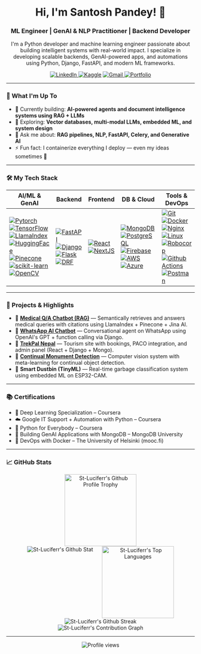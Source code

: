 <div align="center">
  <h1>Hi, I'm Santosh Pandey! 👋</h1>
  <h3>ML Engineer | GenAI & NLP Practitioner | Backend Developer</h3>

  <p>
    I'm a Python developer and machine learning engineer passionate about building intelligent systems with real-world impact. I specialize in developing scalable backends, GenAI-powered apps, and automations using Python, Django, FastAPI, and modern ML frameworks.
  </p>

  <p>
    <a href="https://linkedin.com/in/santosh-pandey-83629a1b0" target="_blank">
      <img src="https://img.shields.io/badge/LinkedIn-0077B5?style=for-the-badge&logo=linkedin&logoColor=white" alt="LinkedIn"/>
    </a>
    <a href="https://www.kaggle.com/suntoss" target="_blank"><img src="https://img.shields.io/badge/Kaggle-20BEFF?style=for-the-badge&logo=Kaggle&logoColor=white" alt="Kaggle"/></a>
    <a href="mailto:suntoss.pandey@gmail.com">
      <img src="https://img.shields.io/badge/Gmail-D14836?style=for-the-badge&logo=gmail&logoColor=white" alt="Gmail"/>
    </a>
    <a href="http://pandeysantosh.com.np" target="_blank">
      <img src="https://img.shields.io/badge/Website-000?style=for-the-badge&logo=About.me&logoColor=white" alt="Portfolio"/>
    </a>
  </p>
</div>

---

### 🚀 What I'm Up To

- 🔭 Currently building: **AI-powered agents and document intelligence systems using RAG + LLMs**
- 🌱 Exploring: **Vector databases, multi-modal LLMs, embedded ML, and system design**
- 💬 Ask me about: **RAG pipelines, NLP, FastAPI, Celery, and Generative AI**
- ⚡ Fun fact: I containerize everything I deploy — even my ideas sometimes 🐳

---


### 🛠️ My Tech Stack

| AI/ML & GenAI                                                                                                                                                                                                                                                                                                                                                                                                                                                                                                                                                                                                                                                                                                                                                                                                                                                                                                                                                                                                             | Backend                                                                                                                                                                                                                                                                                                                                                                                                                                                                                                                                                                      | Frontend                                                                                                                                                                                                                                                                   | DB & Cloud                                                                                                                                                                                                                                                                                                                                                                                                                                                                                                                                                                                                                                                                                                            | Tools & DevOps                                                                                                                                                                                                                                                                                                                                                                                                                                                                                                                                                                                                                                                                                                                                                                                                                                                               |
| ------------------------------------------------------------------------------------------------------------------------------------------------------------------------------------------------------------------------------------------------------------------------------------------------------------------------------------------------------------------------------------------------------------------------------------------------------------------------------------------------------------------------------------------------------------------------------------------------------------------------------------------------------------------------------------------------------------------------------------------------------------------------------------------------------------------------------------------------------------------------------------------------------------------------------------------------------------------------------------------------------------------------- | ---------------------------------------------------------------------------------------------------------------------------------------------------------------------------------------------------------------------------------------------------------------------------------------------------------------------------------------------------------------------------------------------------------------------------------------------------------------------------------------------------------------------------------------------------------------------------- | -------------------------------------------------------------------------------------------------------------------------------------------------------------------------------------------------------------------------------------------------------------------------- | --------------------------------------------------------------------------------------------------------------------------------------------------------------------------------------------------------------------------------------------------------------------------------------------------------------------------------------------------------------------------------------------------------------------------------------------------------------------------------------------------------------------------------------------------------------------------------------------------------------------------------------------------------------------------------------------------------------------- | ---------------------------------------------------------------------------------------------------------------------------------------------------------------------------------------------------------------------------------------------------------------------------------------------------------------------------------------------------------------------------------------------------------------------------------------------------------------------------------------------------------------------------------------------------------------------------------------------------------------------------------------------------------------------------------------------------------------------------------------------------------------------------------------------------------------------------------------------------------------------------- |
| [![Pytorch](https://img.shields.io/badge/PyTorch-%23EE4C2C.svg?style=for-the-badge&logo=PyTorch&logoColor=white)](https://pytorch.org/) [![TensorFlow](https://img.shields.io/badge/TensorFlow-%23FF6F00.svg?style=for-the-badge\&logo=TensorFlow\&logoColor=white)](https://www.tensorflow.org/)  [![LlamaIndex](https://img.shields.io/badge/LlamaIndex-1A1A1A?style=for-the-badge\&logo=ollama&logoColor=white)](https://www.llamaindex.ai/) [![HuggingFace](https://img.shields.io/badge/HuggingFace-%23FFD21F.svg?style=for-the-badge\&logo=huggingface\&logoColor=black)](https://huggingface.co/) [![Pinecone](https://img.shields.io/badge/Pinecone-45B5E7?style=for-the-badge\&logoColor=white)](https://www.pinecone.io/) [![scikit-learn](https://img.shields.io/badge/Scikit--learn-F7931E?style=for-the-badge\&logo=scikit-learn\&logoColor=white)](https://scikit-learn.org/)[![OpenCV](https://img.shields.io/badge/OpenCV-27338e?style=for-the-badge\&logo=OpenCV\&logoColor=white)](https://opencv.org/) | [![FastAPI](https://img.shields.io/badge/FastAPI-009688?style=for-the-badge\&logo=fastapi\&logoColor=white)](https://fastapi.tiangolo.com/) [![Django](https://img.shields.io/badge/Django-092E20?style=for-the-badge\&logo=django\&logoColor=white)](https://www.djangoproject.com/) [![Flask](https://img.shields.io/badge/Flask-000000?style=for-the-badge\&logo=flask\&logoColor=white)](https://flask.palletsprojects.com/) [![DRF](https://img.shields.io/badge/DRF-FF1700?style=for-the-badge\&logo=django\&logoColor=white)](https://www.django-rest-framework.org/) | [![React](https://img.shields.io/badge/React-%2320232a.svg?style=for-the-badge\&logo=react\&logoColor=%2361DAFB)](https://reactjs.org/) [![NextJS](https://img.shields.io/badge/Next.js-000000?style=for-the-badge\&logo=nextdotjs\&logoColor=white)](https://nextjs.org/) | [![MongoDB](https://img.shields.io/badge/MongoDB-4EA94B?style=for-the-badge\&logo=mongodb\&logoColor=white)](https://www.mongodb.com/) [![PostgreSQL](https://img.shields.io/badge/PostgreSQL-336791?style=for-the-badge\&logo=postgresql\&logoColor=white)](https://www.postgresql.org/) [![Firebase](https://img.shields.io/badge/Firebase-FFCA28?style=for-the-badge\&logo=firebase\&logoColor=black)](https://firebase.google.com/) [![AWS](https://img.shields.io/badge/AWS-232F3E?style=for-the-badge\&logo=amazonaws\&logoColor=white)](https://aws.amazon.com/) [![Azure](https://img.shields.io/badge/Azure-0078D4?style=for-the-badge\&logo=microsoftazure\&logoColor=white)](https://azure.microsoft.com/) | [![Git](https://img.shields.io/badge/Git-F05032?style=for-the-badge\&logo=git\&logoColor=white)](https://git-scm.com/) [![Docker](https://img.shields.io/badge/Docker-2496ED?style=for-the-badge\&logo=docker\&logoColor=white)](https://www.docker.com/) [![Nginx](https://img.shields.io/badge/Nginx-009639?style=for-the-badge\&logo=nginx\&logoColor=white)](https://nginx.org/) [![Linux](https://img.shields.io/badge/Linux-FCC624?style=for-the-badge\&logo=linux\&logoColor=black)](https://www.kernel.org/)  [![Robocorp](https://img.shields.io/badge/Robocorp--RPA-2E7DD3?style=for-the-badge\&logoColor=white)]()[![Github Actions](https://img.shields.io/badge/Github--Actions-2088FF?style=for-the-badge\&logo=githubactions&logoColor=white)]() [![Postman](https://img.shields.io/badge/Postman-FF6C37?style=for-the-badge&logo=Postman&logoColor=white)]() |

---


### 🧠 Projects & Highlights

- 🔹 **[Medical Q/A Chatbot (RAG)](https://github.com/St-Luciferr/Q-A-Chatbot)** — Semantically retrieves and answers medical queries with citations using LlamaIndex + Pinecone + Jina AI.
- 🔹 **[WhatsApp AI Chatbot](https://github.com/St-Luciferr/Whatsapp-Agent)** — Conversational agent on WhatsApp using OpenAI's GPT + function calling via Django.
- 🔹 **[TrekPal Nepal](https://trekpalnepal.com)** — Tourism site with bookings, PACO integration, and admin panel (React + Django + Mongo).
- 🔹 **[Continual Monument Detection](https://github.com/St-Luciferr/Continual-Monument-Detection)** — Computer vision system with meta-learning for continual object detection.
- 🔹 **Smart Dustbin (TinyML)** — Real-time garbage classification system using embedded ML on ESP32-CAM.

---

### 📚 Certifications

- 🧠 Deep Learning Specialization – Coursera  
- ☁️ Google IT Support + Automation with Python – Coursera  
- 🧰 Python for Everybody – Coursera  
- 🧩 Building GenAI Applications with MongoDB – MongoDB University 
- 🐳 DevOps with Docker – The University of Helsinki (mooc.fi)

---

### 📈 GitHub Stats

<div align="center">
  <img src="https://github-profile-trophy.vercel.app/api?username=St-Luciferr&show_icons=true&theme=tokyonight&count_private=true&include_all_commits=true" height="192px" 
  alt="St-Luciferr's Github Profile Trophy"/>
</div>
<div align="center">
  <span style="display: inline-block; vertical-align: top; margin: 0 10px;">
  <img src="https://github-readme-stats.vercel.app/api?username=St-Luciferr&show_icons=true&theme=github_dark" 
  alt="St-Luciferr's Github Stat"
  />
</span>
  <span style="display: inline-block; vertical-align: top; margin: 0 10px;">
    <img 
      src="https://github-readme-stats.vercel.app/api/top-langs/?username=St-Luciferr&layout=compact&theme=github_dark&langs_count=8&hide=html,css" 
      alt="St-Luciferr's Top Languages"
      height="192px"
    />
  </span>
</div>

<div align="center">
  <img src="https://github-readme-streak-stats-chi-nine.vercel.app/?user=St-Luciferr&theme=tokyonight" 
  alt="St-Luciferr's Github Streak"/>
</div>

<div align="center">
  <img src="https://github-readme-activity-graph.vercel.app/graph?username=St-Luciferr&theme=tokyo-night&hide_border=true&area=true" 
  alt="St-Luciferr's Contribution Graph"/>
</div>

---

<!-- ### 📌 Pinned Projects

<div align="center">
  <a href="https://github.com/St-Luciferr/Q-A-Chatbot">
    <img src="https://github-readme-stats.vercel.app/api/pin/?username=St-Luciferr&repo=Q-A-Chatbot&layout=compact&theme=dracula" />
  </a>
  <a href="https://github.com/St-Luciferr/Whatsapp-Agent">
    <img src="https://github-readme-stats.vercel.app/api/pin/?username=St-Luciferr&repo=Whatsapp-Agent&layout=compact&theme=dracula&show_owner=true" />
  </a>
</div> -->

<p align="center">
  <img src="https://komarev.com/ghpvc/?username=St-Luciferr&label=Profile%20Views&color=brightgreen&style=flat-square&base=100&abbreviated=true" alt="Profile views" />
</p>
